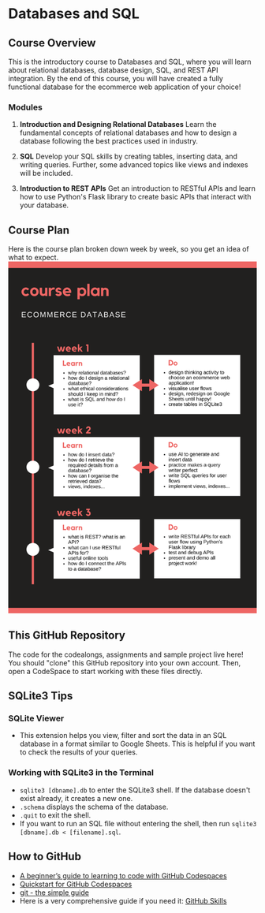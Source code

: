 # Databases and SQL
## Course Overview
This is the introductory course to Databases and SQL, where you will learn about relational databases, database design, SQL, and REST API integration. By the end of this course, you will have created a fully functional database for the ecommerce web application of your choice!

### Modules
1. **Introduction and Designing Relational Databases**
Learn the fundamental concepts of relational databases and how to design a database following the best practices used in industry.

2. **SQL**
Develop your SQL skills by creating tables, inserting data, and writing queries. Further, some advanced topics like views and indexes will be included.

3. **Introduction to REST APIs**
Get an introduction to RESTful APIs and learn how to use Python's Flask library to create basic APIs that interact with your database.

## Course Plan
Here is the course plan broken down week by week, so you get an idea of what to expect.
![Course Plan per Week](course_plan.png)

## This GitHub Repository
The code for the codealongs, assignments and sample project live here! You should "clone" this GitHub repository into your own account. Then, open a CodeSpace to start working with these files directly.

## SQLite3 Tips
### SQLite Viewer
* This extension helps you view, filter and sort the data in an SQL database in a format similar to Google Sheets. This is helpful if you want to check the results of your queries.
### Working with SQLite3 in the Terminal
* `sqlite3 [dbname].db` to enter the SQLite3 shell. If the database doesn't exist already, it creates a new one.
* `.schema` displays the schema of the database.
* `.quit` to exit the shell.
* If you want to run an SQL file without entering the shell, then run `sqlite3 [dbname].db < [filename].sql`.

## How to GitHub
* [A beginner’s guide to learning to code with GitHub Codespaces](https://github.blog/developer-skills/github/a-beginners-guide-to-learning-to-code-with-github-codespaces/)
* [Quickstart for GitHub Codespaces](https://docs.github.com/en/codespaces/getting-started/quickstart)
* [git - the simple guide](https://rogerdudler.github.io/git-guide/)
* Here is a very comprehensive guide if you need it: [GitHub Skills](https://skills.github.com/)
